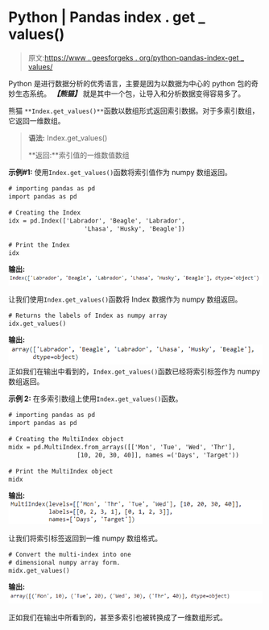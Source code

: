 # Python | Pandas index . get _ values()

> 原文:[https://www . geesforgeks . org/python-pandas-index-get _ values/](https://www.geeksforgeeks.org/python-pandas-index-get_values/)

Python 是进行数据分析的优秀语言，主要是因为以数据为中心的 python 包的奇妙生态系统。 ***【熊猫】*** 就是其中一个包，让导入和分析数据变得容易多了。

熊猫 `**Index.get_values()**`函数以数组形式返回索引数据。对于多索引数组，它返回一维数组。

> **语法:** Index.get_values()
> 
> **返回:**索引值的一维数值数组

**示例#1:** 使用`Index.get_values()`函数将索引值作为 numpy 数组返回。

```
# importing pandas as pd
import pandas as pd

# Creating the Index
idx = pd.Index(['Labrador', 'Beagle', 'Labrador',
                     'Lhasa', 'Husky', 'Beagle'])

# Print the Index
idx
```

**输出:**
![](img/eb7ad3c04b88b01d883901e012226b90.png)

让我们使用`Index.get_values()`函数将 Index 数据作为 numpy 数组返回。

```
# Returns the labels of Index as numpy array
idx.get_values()
```

**输出:**
![](img/67fc04f39111fc2b459264cd44d495a1.png)
正如我们在输出中看到的，`Index.get_values()`函数已经将索引标签作为 numpy 数组返回。

**示例 2:** 在多索引数组上使用`Index.get_values()`函数。

```
# importing pandas as pd
import pandas as pd

# Creating the MultiIndex object
midx = pd.MultiIndex.from_arrays([['Mon', 'Tue', 'Wed', 'Thr'],
                   [10, 20, 30, 40]], names =('Days', 'Target'))

# Print the MultiIndex object
midx
```

**输出:**
![](img/9c1f2218172db7af58d911314f4ea460.png)

让我们将索引标签返回到一维 numpy 数组格式。

```
# Convert the multi-index into one
# dimensional numpy array form.
midx.get_values()
```

**输出:**
![](img/1ad3b649e69a7dea19838127bfe6e4d1.png)

正如我们在输出中所看到的，甚至多索引也被转换成了一维数组形式。